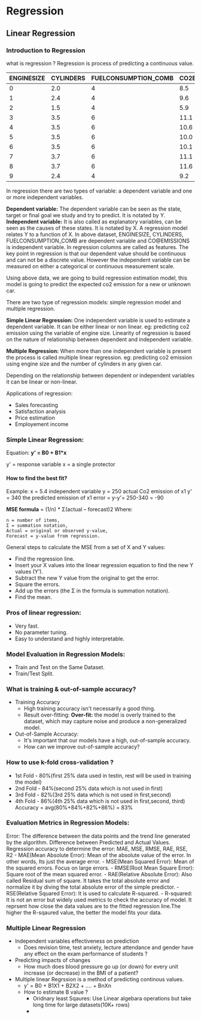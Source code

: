 # Regression

## Linear Regression

### Introduction to Regression

what is regression ?
Regression is process of predicting a continuous value.

| ENGINESIZE | CYLINDERS | FUELCONSUMPTION_COMB | CO2EMISSIONS |
|--- |---|--- |---|
| 0 | 2.0 | 4 | 8.5 | 196 |
| 1 | 2.4 | 4 | 9.6 | 221 |
| 2 | 1.5 | 4 | 5.9 | 136 |
| 3 | 3.5 | 6 |11.1 | 255 |
| 4 | 3.5 | 6 |10.6 | 244 |
| 5 | 3.5 | 6 |10.0 | 230 |
| 6 | 3.5 | 6 |10.1 | 232 |
| 7 | 3.7 | 6 |11.1 | 255 |
| 8 | 3.7 | 6 |11.6 | 267 |
| 9 | 2.4 | 4 | 9.2 | ? | <- Let's predict co2emission for new car

In regression there are two types of variable: a dependent variable and one or more independent variables.

**Dependent variable:** The dependent variable can be seen as the state, target or final goal we study and try to predict. It is notated by Y.
**Independent variable:** It is also called as explanatory variables, can be seen as the causes of these states. It is notated by X.
A regression model relates Y to a function of X.
In above dataset, ENGINESIZE, CYLINDERS, FUELCONSUMPTION_COMB are dependent variable and CO@EMISSIONS is independent variable. 
In regression columns are called as features. The key point in regression is that our dependent value should be continuous and can not be a discrete value.
However the independent variable can be measured on either a categorical or continuous measurement scale.

Using above data, we are going to build regression estimation model, this model is going to predict the expected co2 emission for a new or unknown car.

There are two type of regression models: simple regression model and multiple regression.

**Simple Linear Regression:** One independent variable is used to estimate a dependent variable. It can be either linear or non linear. eg: predicting co2 emission using the variable of engine size. Linearity of regression is based on the nature of relationship between dependent and independent variable.

**Multiple Regression:** When more than one independent variable is present the process is called multiple linear regression. eg: predicting co2 emission using engine size and the number of cylinders in any given car.

Depending on the relationship between dependent or independent variables it can be linear or non-linear.

Applications of regression:
- Sales forecasting
- Satisfaction analysis
- Price estimation
- Employement income

### Simple Linear Regression:
Equation:
**y' = B0 + B1*x**

y' = response variable
x = a single protector

#### How to find the best fit?
Example:
x = 5.4 independent variable
y = 250 actual Co2 emission of x1
y' = 340 the predicted emission of x1
error = y-y'= 250-340 = -90

**MSE formula** = (1/n) * Σ(actual – forecast)2
Where:

    n = number of items,
    Σ = summation notation,
    Actual = original or observed y-value,
    Forecast = y-value from regression.

General steps to calculate the MSE from a set of X and Y values:
- Find the regression line.
- Insert your X values into the linear regression equation to find the new Y values (Y’).
- Subtract the new Y value from the original to get the error.
- Square the errors.
- Add up the errors (the Σ in the formula is summation notation).
- Find the mean.

### Pros of linear regression:
- Very fast.
- No parameter tuning.
- Easy to understand and highly interpretable.

### Model Evaluation in Regression Models:
- Train and Test on the Same Dataset.
- Train/Test Split.

### What is training & out-of-sample accuracy?
- Training Accuracy
    - High training accuracy isn't necessarily a good thing.
    - Result over-fitting: **Over-fit:** the model is overly trained to the dataset, which may capture noise and produce a non-generalized model.
- Out-of-Sample Accuracy:
    - It's important that our models have a high, out-of-sample accuracy.
    - How can we improve out-of-sample accuracy?
### How to use k-fold cross-validation ?
- 1st Fold - 80%(first 25% data used in testin, rest will be used in training the model)
- 2nd Fold - 84%(second 25% data which is not used in first)
- 3rd Fold - 82%(3rd 25% data which is not used in first,second)
- 4th Fold - 86%(4th 25% data which is not used in first,second, third)
Accuracy = avg(80%+84%+82%+86%) = 83%

### Evaluation Metrics in Regression Models:
Error: The difference between the data points and the trend line generated by the algorithm. Difference between Predicted and Actual Values.
Regression accuracy to determine the error: MAE, MSE, RMSE, RAE, RSE, R2
    - MAE(Mean Absolute Error): Mean of the absolute value of the error. In other words, Its just the average error.
    - MSE(Mean Squared Error): Mean of the squared errors. Focus on large errors.
    - RMSE(Root Mean Square Error): Square root of the mean squared error.
    - RAE(Relative Absolute Error): Also called Residual sum of square. It takes the total absolute error and normalize it by diving the total absolute error of the simple predictor.
    - RSE(Relative Squared Error): It is used to calculate R-squared.
    - R-squared: It is not an error but widely used metrics to check the accuracy of model. It reprsent how close the data values are to the fitted regression line.The higher the R-sqaured value, the better the model fits your data.


### Multiple Linear Regression
- Independent variables effectiveness on prediction
    - Does revision time, test anxiety, lecture attendance and gender have any effect on the exam performance of students ?
- Predicting impacts of changes
    - How much does blood pressure go up (or down) for every unit increase (or decrease) in the BMI of a patient?
- Multiple linear Regrssion is a method of predicting continous values.
    - y' = B0 + B1X1 + B2X2 + .... + BnXn
    - How to estimate B value ?
        - Oridnary least Sqaures: Use Linear algebara operations but take long time for large datasets(10K+ rows)
        - 
